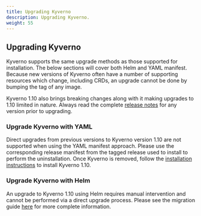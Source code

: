 ```yaml
---
title: Upgrading Kyverno
description: Upgrading Kyverno.
weight: 55
---
```


## Upgrading Kyverno

Kyverno supports the same upgrade methods as those supported for installation. The below sections will cover both Helm and YAML manifest. Because new versions of Kyverno often have a number of supporting resources which change, including CRDs, an upgrade cannot be done by bumping the tag of any image.

Kyverno 1.10 also brings breaking changes along with it making upgrades to 1.10 limited in nature. Always read the complete [release notes](https://github.com/kyverno/kyverno/releases) for any version prior to upgrading.

### Upgrade Kyverno with YAML

Direct upgrades from previous versions to Kyverno version 1.10 are not supported when using the YAML manifest approach. Please use the corresponding release manifest from the tagged release used to install to perform the uninstallation. Once Kyverno is removed, follow the [installation instructions](/docs/installation/methods/#install-kyverno-using-yamls) to install Kyverno 1.10.

### Upgrade Kyverno with Helm

An upgrade to Kyverno 1.10 using Helm requires manual intervention and cannot be performed via a direct upgrade process. Please see the migration guide [here](https://github.com/kyverno/kyverno/blob/release-1.10/charts/kyverno/README.md#migrating-from-v2-to-v3) for more complete information.
